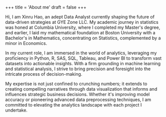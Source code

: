 +++
title = 'About me'
draft = false
+++


Hi, I am Xinru Hao, an adept Data Analyst currently shaping the future of data-driven strategies at GYE Zone LLC. My academic journey in statistics was honed at Columbia University, where I completed my Master's degree, and earlier, I laid my mathematical foundation at Boston University with a Bachelor's in Mathematics, concentrating on Statistics, complemented by a minor in Economics.

In my current role, I am immersed in the world of analytics, leveraging my proficiency in Python, R, SAS, SQL, Tableau, and Power BI to transform vast datasets into actionable insights. With a firm grounding in machine learning and statistical analysis, I strive to bring precision and foresight into the intricate process of decision-making.

My expertise is not just confined to crunching numbers; it extends to creating compelling narratives through data visualization that informs and influences strategic business decisions. Whether it's improving model accuracy or pioneering advanced data preprocessing techniques, I am committed to elevating the analytics landscape with each project I undertake.